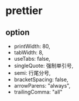 <!--
 * @Author: SilvesterChiao
 * @Date: 2020-05-08 18:10:56
 * @LastEditors: SilvesterChiao
 * @LastEditTime: 2020-07-20 14:21:59
-->

# prettier

## option

-   printWidth: 80,
-   tabWidth: 8,
-   useTabs: false,
-   singleQuote: 强制单引号,
-   semi: 行尾分号,
-   bracketSpacing: false,
-   arrowParens: "always",
-   trailingComma: "all"
